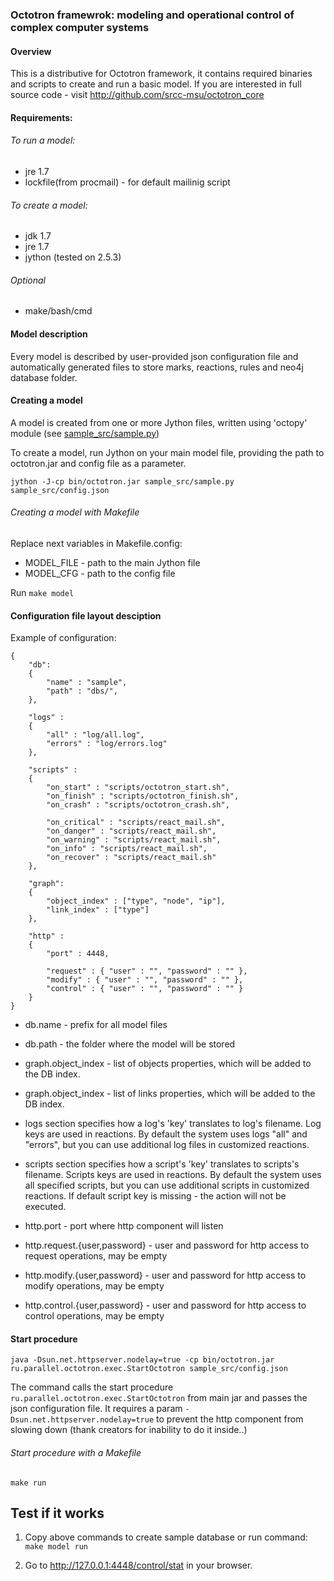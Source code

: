 ### Octotron framewrok: modeling and operational control of complex computer systems

#### Overview
This is a distributive for Octotron framework, it contains required binaries and scripts to create and run a basic model.
If you are interested in full source code - visit http://github.com/srcc-msu/octotron_core

#### Requirements:
###### To run a model:
- jre 1.7
- lockfile(from procmail) - for default mailinig script

###### To create a model:
- jdk 1.7
- jre 1.7
- jython (tested on 2.5.3)

###### Optional
- make/bash/cmd

#### Model description
Every model is described by user-provided json configuration file and automatically generated files to store marks, reactions, rules and neo4j database folder.

#### Creating a model
A model is created from one or more Jython files, written using 'octopy' module (see [sample_src/sample.py](sample_src/sample.py))

To create a model, run Jython on your main model file, providing the path to octotron.jar and config file as a parameter.

`jython -J-cp bin/octotron.jar sample_src/sample.py sample_src/config.json`

###### Creating a model with Makefile
Replace next variables in Makefile.config:

- MODEL_FILE - path to the main Jython file
- MODEL_CFG - path to the config file

Run `make model`

#### Configuration file layout desciption

Example of configuration:

    {
        "db":
        {
    		"name" : "sample",
    		"path" : "dbs/",
    	},

        "logs" :
        {
            "all" : "log/all.log",
            "errors" : "log/errors.log"
        },

        "scripts" :
        {
            "on_start" : "scripts/octotron_start.sh",
            "on_finish" : "scripts/octotron_finish.sh",
            "on_crash" : "scripts/octotron_crash.sh",

            "on_critical" : "scripts/react_mail.sh",
            "on_danger" : "scripts/react_mail.sh",
            "on_warning" : "scripts/react_mail.sh",
            "on_info" : "scripts/react_mail.sh",
            "on_recover" : "scripts/react_mail.sh"
        },

    	"graph":
    	{
        	"object_index" : ["type", "node", "ip"],
        	"link_index" : ["type"]
    	},
    
    	"http" :
    	{
    		"port" : 4448,

    		"request" : { "user" : "", "password" : "" },
    		"modify" : { "user" : "", "password" : "" },
    		"control" : { "user" : "", "password" : "" }
    	}
    }

- db.name - prefix for all model files
- db.path - the folder where the model will be stored

- graph.object_index - list of objects properties, which will be added to the DB index. 
- graph.object_index - list of links properties, which will be added to the DB index. 

- logs section specifies how a log's 'key' translates to log's filename. Log keys are used in reactions.
By default the system uses logs "all" and "errors", but you can use additional log files in customized reactions.

- scripts section specifies how a script's 'key' translates to scripts's filename. Scripts keys are used in reactions.
By default the system uses all specified scripts, but you can use additional scripts in customized reactions.
If default script key is missing - the action will not be executed.

- http.port - port where http component will listen
- http.request.{user,password} - user and password for http access to request operations, may be empty
- http.modify.{user,password} - user and password for http access to modify operations, may be empty
- http.control.{user,password} - user and password for http access to control operations, may be empty

#### Start procedure
`java -Dsun.net.httpserver.nodelay=true -cp bin/octotron.jar ru.parallel.octotron.exec.StartOctotron sample_src/config.json`

The command calls the start procedure `ru.parallel.octotron.exec.StartOctotron` from main jar and passes the json configuration file.
It requires a param `-Dsun.net.httpserver.nodelay=true` to prevent the http component from slowing down (thank creators for inability to do it inside..)

###### Start procedure with a Makefile

`make run`

## Test if it works

1) Copy above commands to create sample database or run command: `make model run`

2) Go to http://127.0.0.1:4448/control/stat in your browser.
